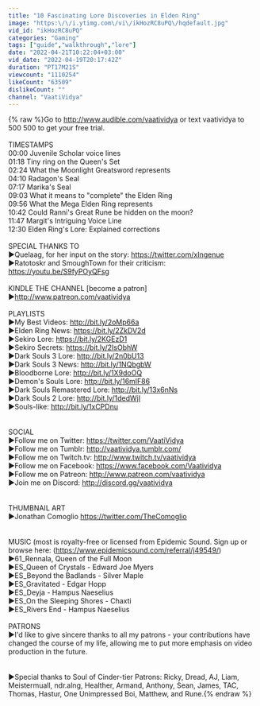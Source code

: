 ```yaml
---
title: "10 Fascinating Lore Discoveries in Elden Ring"
image: "https:\/\/i.ytimg.com\/vi\/ikHozRC8uPQ\/hqdefault.jpg"
vid_id: "ikHozRC8uPQ"
categories: "Gaming"
tags: ["guide","walkthrough","lore"]
date: "2022-04-21T10:22:04+03:00"
vid_date: "2022-04-19T20:17:42Z"
duration: "PT17M21S"
viewcount: "1110254"
likeCount: "63509"
dislikeCount: ""
channel: "VaatiVidya"
---
```

{% raw %}Go to <a rel="nofollow" target="blank" href="http://www.audible.com/vaatividya">http://www.audible.com/vaatividya</a> or text vaatividya to 500 500 to get your free trial. <br /><br />TIMESTAMPS<br />00:00 Juvenile Scholar voice lines<br />01:18 Tiny ring on the Queen's Set<br />02:24 What the Moonlight Greatsword represents<br />04:10 Radagon's Seal<br />07:17 Marika's Seal<br />09:03 What it means to &quot;complete&quot; the Elden Ring<br />09:56 What the Mega Elden Ring represents<br />10:42 Could Ranni's Great Rune be hidden on the moon?<br />11:47 Margit's Intriguing Voice Line<br />12:30 Elden Ring's Lore: Explained corrections<br /><br />SPECIAL THANKS TO<br />►Quelaag, for her input on the story: <a rel="nofollow" target="blank" href="https://twitter.com/xIngenue">https://twitter.com/xIngenue</a><br />►Ratotoskr and SmoughTown for their criticism: <a rel="nofollow" target="blank" href="https://youtu.be/S9fyPOyQFsg">https://youtu.be/S9fyPOyQFsg</a><br /><br />KINDLE THE CHANNEL [become a patron]<br />►<a rel="nofollow" target="blank" href="http://www.patreon.com/vaatividya">http://www.patreon.com/vaatividya</a><br /><br />PLAYLISTS<br />►My Best Videos: <a rel="nofollow" target="blank" href="http://bit.ly/2oMp66a">http://bit.ly/2oMp66a</a><br />►Elden Ring News: <a rel="nofollow" target="blank" href="https://bit.ly/2ZkDV2d">https://bit.ly/2ZkDV2d</a><br />►Sekiro Lore: <a rel="nofollow" target="blank" href="https://bit.ly/2KGEzD1">https://bit.ly/2KGEzD1</a><br />►Sekiro Secrets: <a rel="nofollow" target="blank" href="https://bit.ly/2IsObhW">https://bit.ly/2IsObhW</a><br />►Dark Souls 3 Lore: <a rel="nofollow" target="blank" href="http://bit.ly/2n0bU13">http://bit.ly/2n0bU13</a><br />►Dark Souls 3 News: <a rel="nofollow" target="blank" href="http://bit.ly/1NQbgbW">http://bit.ly/1NQbgbW</a><br />►Bloodborne Lore: <a rel="nofollow" target="blank" href="http://bit.ly/1X9doOQ">http://bit.ly/1X9doOQ</a><br />►Demon's Souls Lore: <a rel="nofollow" target="blank" href="http://bit.ly/16mIF86">http://bit.ly/16mIF86</a><br />►Dark Souls Remastered Lore: <a rel="nofollow" target="blank" href="http://bit.ly/13x6nNs">http://bit.ly/13x6nNs</a><br />►Dark Souls 2 Lore: <a rel="nofollow" target="blank" href="http://bit.ly/1dedWjI">http://bit.ly/1dedWjI</a><br />►Souls-like: <a rel="nofollow" target="blank" href="http://bit.ly/1xCPDnu">http://bit.ly/1xCPDnu</a><br /><br /><br />SOCIAL<br />►Follow me on Twitter: <a rel="nofollow" target="blank" href="https://twitter.com/VaatiVidya">https://twitter.com/VaatiVidya</a><br />►Follow me on Tumblr: <a rel="nofollow" target="blank" href="http://vaatividya.tumblr.com/">http://vaatividya.tumblr.com/</a><br />►Follow me on Twitch.tv: <a rel="nofollow" target="blank" href="http://www.twitch.tv/vaatividya">http://www.twitch.tv/vaatividya</a><br />►Follow me on Facebook: <a rel="nofollow" target="blank" href="https://www.facebook.com/Vaatividya">https://www.facebook.com/Vaatividya</a><br />►Follow me on Patreon: <a rel="nofollow" target="blank" href="http://www.patreon.com/vaatividya">http://www.patreon.com/vaatividya</a><br />►Join me on Discord: <a rel="nofollow" target="blank" href="http://discord.gg/vaatividya">http://discord.gg/vaatividya</a><br /><br /><br />THUMBNAIL ART<br />►Jonathan Comoglio <a rel="nofollow" target="blank" href="https://twitter.com/TheComoglio">https://twitter.com/TheComoglio</a><br /><br /><br />MUSIC (most is royalty-free or licensed from Epidemic Sound. Sign up or browse here: (<a rel="nofollow" target="blank" href="https://www.epidemicsound.com/referral/j49549/)">https://www.epidemicsound.com/referral/j49549/)</a><br />►61_Rennala, Queen of the Full Moon<br />►ES_Queen of Crystals - Edward Joe Myers<br />►ES_Beyond the Badlands - Silver Maple<br />►ES_Gravitated - Edgar Hopp<br />►ES_Deyja - Hampus Naeselius<br />►ES_On the Sleeping Shores - Chaxti<br />►ES_Rivers End - Hampus Naeselius<br /><br />PATRONS<br />►I'd like to give sincere thanks to all my patrons - your contributions have changed the course of my life, allowing me to put more emphasis on video production in the future.<br /><br /><br />►Special thanks to Soul of Cinder-tier Patrons: Ricky, Dread, AJ, Liam, Meistermuall, ndr.alng, Healther, Armand, Anthony, Sean, James, TAC, Thomas, Hastur, One Unimpressed Boi, Matthew, and Rune.{% endraw %}

